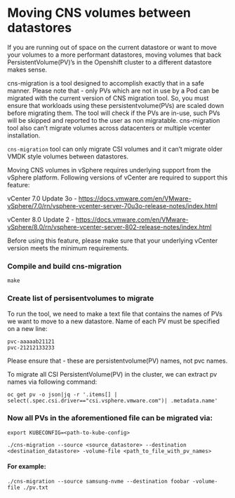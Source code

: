 # Moving CNS volumes between datastores


If you are running out of space on the current datastore or want to move your volumes to a more performant datastores, moving volumes that back PersistentVolume(PV)’s in the Openshift cluster to a different datastore makes sense.

cns-migration is a tool designed to accomplish exactly that in a safe manner. Please note that - only PVs which are not in use by a Pod can be migrated with the current version of CNS migration tool. So, you must ensure that workloads using these persistentvolume(PVs) are scaled down before migrating them. The tool will check if the PVs are in-use, such PVs will be skipped and reported to the user as non migratable. cns-migration tool also can’t migrate volumes across datacenters or multiple vcenter installation.

`cns-migration` tool can only migrate CSI volumes and it can’t migrate older VMDK style volumes between datastores.

Moving CNS volumes in vSphere requires underlying support from the vSphere platform. Following versions of vCenter are required to support this feature:

vCenter 7.0 Update 3o - https://docs.vmware.com/en/VMware-vSphere/7.0/rn/vsphere-vcenter-server-70u3o-release-notes/index.html


vCenter 8.0 Update 2 -  https://docs.vmware.com/en/VMware-vSphere/8.0/rn/vsphere-vcenter-server-802-release-notes/index.html

Before using this feature, please make sure that your underlying vCenter version meets the minimum requirements.

### Compile and build cns-migration

`make`

### Create list of persisentvolumes to migrate

To run the tool, we need to make a text file that contains the names of PVs we want to move to a new datastore. Name of each PV must be specified on a new line:

```
pvc-aaaaab21121
pvc-21212133233
```

Please ensure that - these are persistentvolume(PV) names, not pvc names.

To migrate all CSI PersistentVolume(PV) in the cluster, we can extract pv names via following command:


```oc get pv -o json|jq -r '.items[] | select(.spec.csi.driver=="csi.vsphere.vmware.com")| .metadata.name'```


### Now all PVs in the aforementioned file can be migrated via:

```
export KUBECONFIG=<path-to-kube-config>

./cns-migration --source <source_datastore> --destination <destination_datastore> -volume-file <path_to_file_with_pv_names>

```

#### For example:

```./cns-migration --source samsung-nvme --destination foobar -volume-file ./pv.txt```

